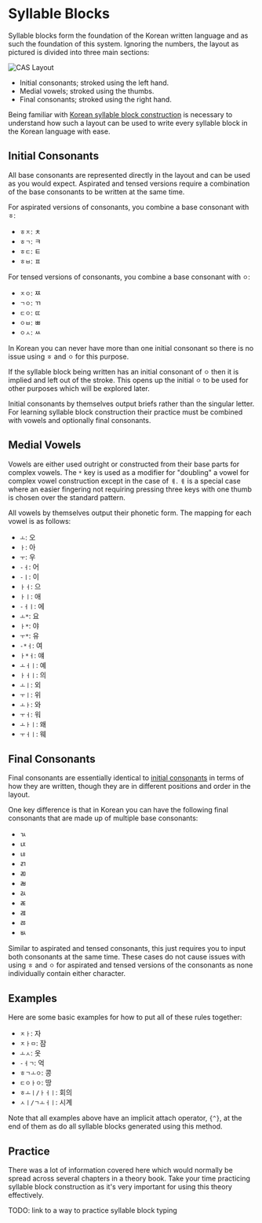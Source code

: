 # Syllable Blocks

Syllable blocks form the foundation of the Korean written language and as such the foundation of this system. Ignoring the numbers, the layout as pictured is divided into three main sections:

![CAS Layout](https://i.imgur.com/T9Kfc07.png)

- Initial consonants; stroked using the left hand.
- Medial vowels; stroked using the thumbs.
- Final consonants; stroked using the right hand.

Being familiar with [Korean syllable block construction](https://en.wikipedia.org/wiki/Hangul#Morpho-syllabic_blocks) is necessary to understand how such a layout can be used to write every syllable block in the Korean language with ease.

## Initial Consonants

All base consonants are represented directly in the layout and can be used as you would expect. Aspirated and tensed versions require a combination of the base consonants to be written at the same time.

For aspirated versions of consonants, you combine a base consonant with `ㅎ`:

- `ㅎㅈ`: ㅊ
- `ㅎㄱ`: ㅋ
- `ㅎㄷ`: ㅌ
- `ㅎㅂ`: ㅍ

For tensed versions of consonants, you combine a base consonant with `ㅇ`:

- `ㅈㅇ`: ㅉ
- `ㄱㅇ`: ㄲ
- `ㄷㅇ`: ㄸ
- `ㅇㅂ`: ㅃ
- `ㅇㅅ`: ㅆ

In Korean you can never have more than one initial consonant so there is no issue using `ㅎ` and `ㅇ` for this purpose.

If the syllable block being written has an initial consonant of `ㅇ` then it is implied and left out of the stroke. This opens up the initial `ㅇ` to be used for other purposes which will be explored later.

Initial consonants by themselves output briefs rather than the singular letter. For learning syllable block construction their practice must be combined with vowels and optionally final consonants.

## Medial Vowels

Vowels are either used outright or constructed from their base parts for complex vowels. The `*` key is used as a modifier for "doubling" a vowel for complex vowel construction except in the case of `ㅖ`. `ㅖ` is a special case where an easier fingering not requiring pressing three keys with one thumb is chosen over the standard pattern.

All vowels by themselves output their phonetic form. The mapping for each vowel is as follows:

- `ㅗ`: 오
- `ㅏ`: 아
- `ㅜ`: 우
- `-ㅓ`: 어
- `-ㅣ`: 이
- `ㅏㅓ`: 으
- `ㅏㅣ`: 애
- `-ㅓㅣ`: 에
- `ㅗ*`: 요
- `ㅏ*`: 야
- `ㅜ*`: 유
- `-*ㅓ`: 여
- `ㅏ*ㅓ`: 얘
- `ㅗㅓㅣ`: 예
- `ㅏㅓㅣ`: 의
- `ㅗㅣ`: 외
- `ㅜㅣ`: 위
- `ㅗㅏ`: 와
- `ㅜㅓ`: 워
- `ㅗㅏㅣ`: 왜
- `ㅜㅓㅣ`: 웨

## Final Consonants

Final consonants are essentially identical to [initial consonants](#initial-consonants) in terms of how they are written, though they are in different positions and order in the layout.

One key difference is that in Korean you can have the following final consonants that are made up of multiple base consonants:

- ㄳ
- ㄵ
- ㄶ
- ㄺ
- ㄻ
- ㄼ
- ㄽ
- ㄾ
- ㄿ
- ㅀ
- ㅄ

Similar to aspirated and tensed consonants, this just requires you to input both consonants at the same time. These cases do not cause issues with using `ㅎ` and `ㅇ` for aspirated and tensed versions of the consonants as none individually contain either character.

## Examples

Here are some basic examples for how to put all of these rules together:

- `ㅈㅏ`: 자
- `ㅈㅏㅁ`: 잠
- `ㅗㅅ`: 옷
- `-ㅓㄱ`: 억
- `ㅎㄱㅗㅇ`: 콩
- `ㄷㅇㅏㅇ`: 땅
- `ㅎㅗㅣ/ㅏㅓㅣ`: 회의
- `ㅅㅣ/ㄱㅗㅓㅣ`: 시계

Note that all examples above have an implicit attach operator, `{^}`, at the end of them as do all syllable blocks generated using this method.

## Practice

There was a lot of information covered here which would normally be spread across several chapters in a theory book. Take your time practicing syllable block construction as it's very important for using this theory effectively.

TODO: link to a way to practice syllable block typing
